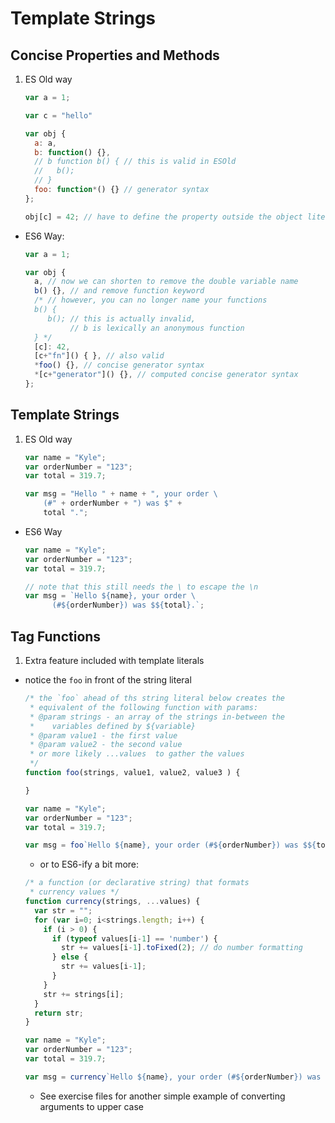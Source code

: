 # Template Strings

## Concise Properties and Methods
1. ES Old way
    ```javascript
    var a = 1;

    var c = "hello"

    var obj {
      a: a,
      b: function() {},
      // b function b() { // this is valid in ESOld
      //   b();
      // } 
      foo: function*() {} // generator syntax
    };
    
    obj[c] = 42; // have to define the property outside the object literal
    ```
- ES6 Way:
    ```javascript
    var a = 1;

    var obj {
      a, // now we can shorten to remove the double variable name
      b() {}, // and remove function keyword
      /* // however, you can no longer name your functions 
      b() {
         b(); // this is actually invalid,
              // b is lexically an anonymous function
      } */
      [c]: 42,
      [c+"fn"]() { }, // also valid
      *foo() {}, // concise generator syntax
      *[c+"generator"]() {}, // computed concise generator syntax
    };
    ```

## Template Strings
1. ES Old way
    ```javascript
    var name = "Kyle";
    var orderNumber = "123";
    var total = 319.7;
    
    var msg = "Hello " + name + ", your order \
        (#" + orderNumber + ") was $" + 
        total ".";
    
    ```
- ES6 Way
    ```javascript
    var name = "Kyle";
    var orderNumber = "123";
    var total = 319.7;
    
    // note that this still needs the \ to escape the \n
    var msg = `Hello ${name}, your order \
          (#${orderNumber}) was $${total}.`;
    ```

## Tag Functions
1. Extra feature included with template literals
- notice the `foo` in front of the string literal
    ```javascript
    /* the `foo` ahead of ths string literal below creates the
     * equivalent of the following function with params:
     * @param strings - an array of the strings in-between the
     *    variables defined by ${variable}
     * @param value1 - the first value
     * @param value2 - the second value
     * or more likely ...values  to gather the values
     */
    function foo(strings, value1, value2, value3 ) {
  
    }
    
    var name = "Kyle";
    var orderNumber = "123";
    var total = 319.7;
    
    var msg = foo`Hello ${name}, your order (#${orderNumber}) was $${total}.`;
    ```

    - or to ES6-ify a bit more:
    ```javascript
    /* a function (or declarative string) that formats
     * currency values */
    function currency(strings, ...values) {
      var str = "";
      for (var i=0; i<strings.length; i++) {
        if (i > 0) {
          if (typeof values[i-1] == 'number') {
            str += values[i-1].toFixed(2); // do number formatting
          } else {
            str += values[i-1];
          }
        }
        str += strings[i];
      }
      return str;
    }
    
    var name = "Kyle";
    var orderNumber = "123";
    var total = 319.7;
    
    var msg = currency`Hello ${name}, your order (#${orderNumber}) was $${total}.`;
    ```
    - See exercise files for another simple example of converting arguments to upper case


